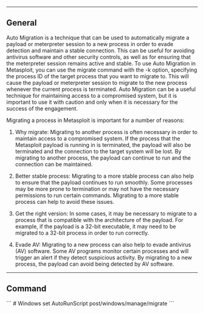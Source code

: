 --- ---
<h2>General</h2>
Auto Migration is a technique that can be used to automatically migrate a payload or meterpreter session to a new process in order to evade detection and maintain a stable connection. This can be useful for avoiding antivirus software and other security controls, as well as for ensuring that the meterpreter session remains active and stable. To use Auto Migration in Metasploit, you can use the migrate command with the -k option, specifying the process ID of the target process that you want to migrate to. This will cause the payload or meterpreter session to migrate to the new process whenever the current process is terminated. Auto Migration can be a useful technique for maintaining access to a compromised system, but it is important to use it with caution and only when it is necessary for the success of the engagement.

Migrating a process in Metasploit is important for a number of reasons:

1. Why migrate: Migrating to another process is often necessary in order to maintain access to a compromised system. If the process that the Metasploit payload is running in is terminated, the payload will also be terminated and the connection to the target system will be lost. By migrating to another process, the payload can continue to run and the connection can be maintained.

2. Better stable process: Migrating to a more stable process can also help to ensure that the payload continues to run smoothly. Some processes may be more prone to termination or may not have the necessary permissions to run certain commands. Migrating to a more stable process can help to avoid these issues.

3. Get the right version: In some cases, it may be necessary to migrate to a process that is compatible with the architecture of the payload. For example, if the payload is a 32-bit executable, it may need to be migrated to a 32-bit process in order to run correctly.
   
4. Evade AV: Migrating to a new process can also help to evade antivirus (AV) software. Some AV programs monitor certain processes and will trigger an alert if they detect suspicious activity. By migrating to a new process, the payload can avoid being detected by AV software.

---
<h2>Command</h2>
```
# Windows
set AutoRunScript post/windows/manage/migrate
```

